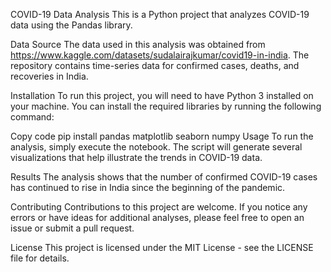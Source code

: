 COVID-19 Data Analysis
This is a Python project that analyzes COVID-19 data using the Pandas library.

Data Source
The data used in this analysis was obtained from https://www.kaggle.com/datasets/sudalairajkumar/covid19-in-india. The repository contains time-series data for confirmed cases, deaths, and recoveries in India.

Installation
To run this project, you will need to have Python 3 installed on your machine. You can install the required libraries by running the following command:

Copy code
pip install pandas matplotlib seaborn numpy
Usage
To run the analysis, simply execute the notebook. The script will generate several visualizations that help illustrate the trends in COVID-19 data.

Results
The analysis shows that the number of confirmed COVID-19 cases has continued to rise in India since the beginning of the pandemic.

Contributing
Contributions to this project are welcome. If you notice any errors or have ideas for additional analyses, please feel free to open an issue or submit a pull request.

License
This project is licensed under the MIT License - see the LICENSE file for details.
